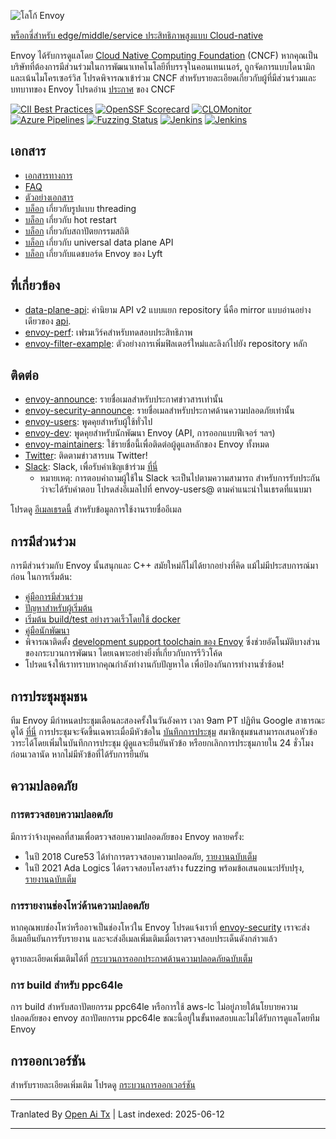 ![โลโก้ Envoy](https://github.com/envoyproxy/artwork/blob/main/PNG/Envoy_Logo_Final_PANTONE.png)

[พร็อกซี่สำหรับ edge/middle/service ประสิทธิภาพสูงแบบ Cloud-native](https://www.envoyproxy.io/)

Envoy ได้รับการดูแลโดย [Cloud Native Computing Foundation](https://cncf.io) (CNCF) หากคุณเป็นบริษัทที่ต้องการมีส่วนร่วมในการพัฒนาเทคโนโลยีที่บรรจุในคอนเทนเนอร์, ถูกจัดการแบบไดนามิก และเน้นไมโครเซอร์วิส โปรดพิจารณาเข้าร่วม CNCF สำหรับรายละเอียดเกี่ยวกับผู้ที่มีส่วนร่วมและบทบาทของ Envoy โปรดอ่าน
[ประกาศ](https://www.cncf.io/blog/2017/09/13/cncf-hosts-envoy/) ของ CNCF

[![CII Best Practices](https://bestpractices.coreinfrastructure.org/projects/1266/badge)](https://bestpractices.coreinfrastructure.org/projects/1266)
[![OpenSSF Scorecard](https://api.securityscorecards.dev/projects/github.com/envoyproxy/envoy/badge)](https://securityscorecards.dev/viewer/?uri=github.com/envoyproxy/envoy)
[![CLOMonitor](https://img.shields.io/endpoint?url=https://clomonitor.io/api/projects/cncf/envoy/badge)](https://clomonitor.io/projects/cncf/envoy)
[![Azure Pipelines](https://dev.azure.com/cncf/envoy/_apis/build/status/11?branchName=main)](https://dev.azure.com/cncf/envoy/_build/latest?definitionId=11&branchName=main)
[![Fuzzing Status](https://oss-fuzz-build-logs.storage.googleapis.com/badges/envoy.svg)](https://bugs.chromium.org/p/oss-fuzz/issues/list?sort=-opened&can=1&q=proj:envoy)
[![Jenkins](https://powerci.osuosl.org/buildStatus/icon?job=build-envoy-static-master&subject=ppc64le%20build)](https://powerci.osuosl.org/job/build-envoy-static-master/)
[![Jenkins](https://ibmz-ci.osuosl.org/buildStatus/icon?job=Envoy_IBMZ_CI&subject=s390x%20build)](https://ibmz-ci.osuosl.org/job/Envoy_IBMZ_CI/)

## เอกสาร

* [เอกสารทางการ](https://www.envoyproxy.io/)
* [FAQ](https://www.envoyproxy.io/docs/envoy/latest/faq/overview)
* [ตัวอย่างเอกสาร](https://github.com/envoyproxy/examples/)
* [บล็อก](https://medium.com/@mattklein123/envoy-threading-model-a8d44b922310) เกี่ยวกับรูปแบบ threading
* [บล็อก](https://medium.com/@mattklein123/envoy-hot-restart-1d16b14555b5) เกี่ยวกับ hot restart
* [บล็อก](https://medium.com/@mattklein123/envoy-stats-b65c7f363342) เกี่ยวกับสถาปัตยกรรมสถิติ
* [บล็อก](https://medium.com/@mattklein123/the-universal-data-plane-api-d15cec7a) เกี่ยวกับ universal data plane API
* [บล็อก](https://medium.com/@mattklein123/lyfts-envoy-dashboards-5c91738816b1) เกี่ยวกับแดชบอร์ด Envoy ของ Lyft

## ที่เกี่ยวข้อง

* [data-plane-api](https://github.com/envoyproxy/data-plane-api): คำนิยาม API v2 แบบแยก repository นี่คือ mirror แบบอ่านอย่างเดียวของ [api](https://raw.githubusercontent.com/envoyproxy/envoy/main/api/).
* [envoy-perf](https://github.com/envoyproxy/envoy-perf): เฟรมเวิร์คสำหรับทดสอบประสิทธิภาพ
* [envoy-filter-example](https://github.com/envoyproxy/envoy-filter-example): ตัวอย่างการเพิ่มฟิลเตอร์ใหม่และลิงก์ไปยัง repository หลัก

## ติดต่อ

* [envoy-announce](https://groups.google.com/forum/#!forum/envoy-announce): รายชื่อเมลสำหรับประกาศข่าวสารเท่านั้น
* [envoy-security-announce](https://groups.google.com/forum/#!forum/envoy-security-announce): รายชื่อเมลสำหรับประกาศด้านความปลอดภัยเท่านั้น
* [envoy-users](https://groups.google.com/forum/#!forum/envoy-users): พูดคุยสำหรับผู้ใช้ทั่วไป
* [envoy-dev](https://groups.google.com/forum/#!forum/envoy-dev): พูดคุยสำหรับนักพัฒนา Envoy (API, การออกแบบฟีเจอร์ ฯลฯ)
* [envoy-maintainers](https://groups.google.com/forum/#!forum/envoy-maintainers): ใช้รายชื่อนี้เพื่อติดต่อผู้ดูแลหลักของ Envoy ทั้งหมด
* [Twitter](https://twitter.com/EnvoyProxy/): ติดตามข่าวสารบน Twitter!
* [Slack](https://envoyproxy.slack.com/): Slack, เพื่อรับคำเชิญเข้าร่วม [ที่นี่](https://communityinviter.com/apps/envoyproxy/envoy)
  * หมายเหตุ: การตอบคำถามผู้ใช้ใน Slack จะเป็นไปตามความสามารถ สำหรับการรับประกันว่าจะได้รับคำตอบ โปรดส่งอีเมลไปที่ envoy-users@ ตามคำแนะนำในเธรดที่แนบมา

โปรดดู [อีเมลเธรดนี้](https://groups.google.com/forum/#!topic/envoy-announce/l9zjYsnS3TY) สำหรับข้อมูลการใช้งานรายชื่ออีเมล

## การมีส่วนร่วม

การมีส่วนร่วมกับ Envoy นั้นสนุกและ C++ สมัยใหม่ก็ไม่ได้ยากอย่างที่คิด แม้ไม่มีประสบการณ์มาก่อน ในการเริ่มต้น:

* [คู่มือการมีส่วนร่วม](https://raw.githubusercontent.com/envoyproxy/envoy/main/CONTRIBUTING.md)
* [ปัญหาสำหรับผู้เริ่มต้น](https://github.com/envoyproxy/envoy/issues?q=is%3Aopen+is%3Aissue+label%3Abeginner)
* [เริ่มต้น build/test อย่างรวดเร็วโดยใช้ docker](https://raw.githubusercontent.com/envoyproxy/envoy/main/ci#building-and-running-tests-as-a-developer)
* [คู่มือนักพัฒนา](https://raw.githubusercontent.com/envoyproxy/envoy/main/DEVELOPER.md)
* พิจารณาติดตั้ง [development support toolchain ของ Envoy](https://github.com/envoyproxy/envoy/blob/main/support/README.md) ซึ่งช่วยอัตโนมัติบางส่วนของกระบวนการพัฒนา โดยเฉพาะอย่างยิ่งที่เกี่ยวกับการรีวิวโค้ด
* โปรดแจ้งให้เราทราบหากคุณกำลังทำงานกับปัญหาใด เพื่อป้องกันการทำงานซ้ำซ้อน!

## การประชุมชุมชน

ทีม Envoy มีกำหนดประชุมเดือนละสองครั้งในวันอังคาร เวลา 9am PT ปฏิทิน Google สาธารณะดูได้ [ที่นี่](https://goo.gl/PkDijT) การประชุมจะจัดขึ้นเฉพาะเมื่อมีหัวข้อใน [บันทึกการประชุม](https://goo.gl/5Cergb) สมาชิกชุมชนสามารถเสนอหัวข้อวาระได้โดยเพิ่มในบันทึกการประชุม ผู้ดูแลจะยืนยันหัวข้อ หรือยกเลิกการประชุมภายใน 24 ชั่วโมงก่อนเวลานัด หากไม่มีหัวข้อที่ได้รับการยืนยัน

## ความปลอดภัย

### การตรวจสอบความปลอดภัย

มีการว่าจ้างบุคคลที่สามเพื่อตรวจสอบความปลอดภัยของ Envoy หลายครั้ง:
* ในปี 2018 Cure53 ได้ทำการตรวจสอบความปลอดภัย, [รายงานฉบับเต็ม](https://raw.githubusercontent.com/envoyproxy/envoy/main/docs/security/audit_cure53_2018.pdf)
* ในปี 2021 Ada Logics ได้ตรวจสอบโครงสร้าง fuzzing พร้อมข้อเสนอแนะปรับปรุง, [รายงานฉบับเต็ม](https://raw.githubusercontent.com/envoyproxy/envoy/main/docs/security/audit_fuzzer_adalogics_2021.pdf)

### การรายงานช่องโหว่ด้านความปลอดภัย

หากคุณพบช่องโหว่หรืออาจเป็นช่องโหว่ใน Envoy โปรดแจ้งเราที่ [envoy-security](mailto:envoy-security@googlegroups.com) เราจะส่งอีเมลยืนยันการรับรายงาน และจะส่งอีเมลเพิ่มเติมเมื่อเราตรวจสอบประเด็นดังกล่าวแล้ว

ดูรายละเอียดเพิ่มเติมได้ที่ [กระบวนการออกประกาศด้านความปลอดภัยฉบับเต็ม](https://raw.githubusercontent.com/envoyproxy/envoy/main/SECURITY.md)

### การ build สำหรับ ppc64le

การ build สำหรับสถาปัตยกรรม ppc64le หรือการใช้ aws-lc ไม่อยู่ภายใต้นโยบายความปลอดภัยของ envoy สถาปัตยกรรม ppc64le ขณะนี้อยู่ในขั้นทดสอบและไม่ได้รับการดูแลโดยทีม Envoy

## การออกเวอร์ชัน

สำหรับรายละเอียดเพิ่มเติม โปรดดู [กระบวนการออกเวอร์ชัน](https://github.com/envoyproxy/envoy/blob/main/RELEASES.md)


---

Tranlated By [Open Ai Tx](https://github.com/OpenAiTx/OpenAiTx) | Last indexed: 2025-06-12

---